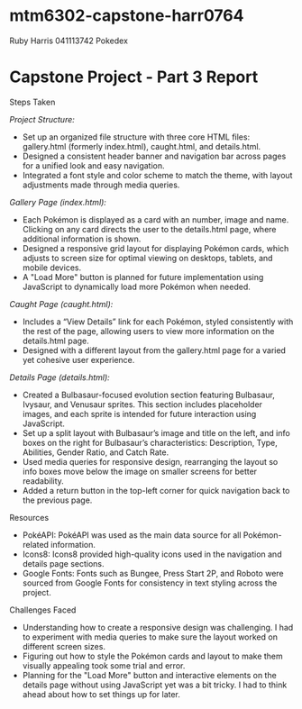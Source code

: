 # mtm6302-capstone-harr0764
Ruby Harris
041113742
Pokedex

# Capstone Project - Part 3 Report

Steps Taken

*Project Structure:*
- Set up an organized file structure with three core HTML files: gallery.html (formerly index.html), caught.html, and details.html.
- Designed a consistent header banner and navigation bar across pages for a unified look and easy navigation.
- Integrated a font style and color scheme to match the theme, with layout adjustments made through media queries.

*Gallery Page (index.html):*

- Each Pokémon is displayed as a card with an number, image and name. Clicking on any card directs the user to the details.html page, where additional information is shown.
- Designed a responsive grid layout for displaying Pokémon cards, which adjusts to screen size for optimal viewing on desktops, tablets, and mobile devices.
- A "Load More" button is planned for future implementation using JavaScript to dynamically load more Pokémon when needed.

*Caught Page (caught.html):*

- Includes a “View Details” link for each Pokémon, styled consistently with the rest of the page, allowing users to view more information on the details.html page.
- Designed with a different layout from the gallery.html page for a varied yet cohesive user experience.

*Details Page (details.html):*

- Created a Bulbasaur-focused evolution section featuring Bulbasaur, Ivysaur, and Venusaur sprites. This section includes placeholder images, and each sprite is intended for future interaction using JavaScript.
- Set up a split layout with Bulbasaur’s image and title on the left, and info boxes on the right for Bulbasaur’s characteristics: Description, Type, Abilities, Gender Ratio, and Catch Rate.
- Used media queries for responsive design, rearranging the layout so info boxes move below the image on smaller screens for better readability.
- Added a return button in the top-left corner for quick navigation back to the previous page.

Resources

- PokéAPI: PokéAPI was used as the main data source for all Pokémon-related information.
- Icons8: Icons8 provided high-quality icons used in the navigation and details page sections.
- Google Fonts: Fonts such as Bungee, Press Start 2P, and Roboto were sourced from Google Fonts for consistency in text styling across the project.

Challenges Faced

- Understanding how to create a responsive design was challenging. I had to experiment with media queries to make sure the layout worked on different screen sizes.
- Figuring out how to style the Pokémon cards and layout to make them visually appealing took some trial and error.
- Planning for the "Load More" button and interactive elements on the details page without using JavaScript yet was a bit tricky. I had to think ahead about how to set things up for later.